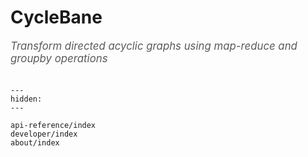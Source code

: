 # CycleBane

<span style="font-size:1.2em;font-style:italic;color:#5a5a5a">
  Transform directed acyclic graphs using map-reduce and groupby operations
  </br></br>
</span>

```{toctree}
---
hidden:
---

api-reference/index
developer/index
about/index
```
